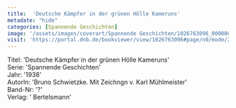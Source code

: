 ```yaml
---
title:  'Deutsche Kämpfer in der grünen Hölle Kameruns'
metadate: "hide"
categories: [Spannende Geschichten]
image: '/assets/images/coverart/Spannende Geschichten/1026763096_00000010.jpg'
visit: 'https://portal.dnb.de/bookviewer/view/1026763096#page/n0/mode/2up'
---
```

Titel: 'Deutsche Kämpfer in der grünen Hölle Kameruns' <br>
Serie: 'Spannende Geschichten' <br>
Jahr: '1938' <br>
AutorIn: 'Bruno Schwietzke. Mit Zeichngn v. Karl Mühlmeister' <br>
Band-Nr: '?' <br>
Verlag: ' Bertelsmann'